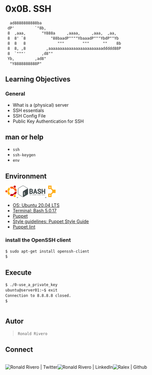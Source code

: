 # 0x0B. SSH

```puppet
  ad8888888888ba
 dP'         `"8b,
 8  ,aaa,       "Y888a     ,aaaa,     ,aaa,  ,aa,
 8  8' `8           "88baadP""""YbaaadP"""YbdP""Yb
 8  8   8              """        """      ""    8b
 8  8, ,8         ,aaaaaaaaaaaaaaaaaaaaaaaaddddd88P
 8  `"""'       ,d8""
 Yb,         ,ad8"
  "Y8888888888P"
```

## Learning Objectives

### General

* What is a (physical) server
* SSH essentials
* SSH Config File
* Public Key Authentication for SSH

## man or help

* ```ssh```
* ```ssh-keygen```
* ```env```

## Environment

<div>
<!-- Ubuntu --> <a href="https://ubuntu.com/" target="_blank"><img height="36px" src="https://raw.githubusercontent.com/ralexrivero/xelar_theme_profile/main/icons/ubuntu-icon.svg" alt="Ubuntu"> </a> <!-- GNU Bash --> <a href="https://www.gnu.org/software/bash/" target="_blank"><img height="36px" src="https://raw.githubusercontent.com/ralexrivero/xelar_theme_profile/main/icons/gnu-bash-logo.svg" alt="GNU Bash">
<!-- Puppet --> <a href="https://puppet.com/" target="_blank"><img height="36px" src="https://raw.githubusercontent.com/ralexrivero/xelar_theme_profile/main/icons/puppet.svg" alt="Puppet configuration manager">
</div>

* OS: Ubuntu 20.04 LTS
* Terminal: Bash 5.0.17
* Puppet
* Style guidelines: [Puppet Style Guide](https://docs.puppet.com/puppet/latest/style_guide.html)
* [Puppet lint](https://docs.puppet.com/puppet/latest/reference/puppet_lint.html)

### install the OpenSSH client

```bash
$ sudo apt-get install openssh-client
$
```

## Execute

```bash
$ ./0-use_a_private_key
ubuntu@server01:~$ exit
Connection to 8.8.8.8 closed.
$
```

```bash

```

## Autor

>```Ronald Rivero```

## Connect

<br>
<div>
<!-- Twitter -->
<a href="https://twitter.com/ralex_uy" target="_blank"> <img align="left" alt="Ronald Rivero | Twitter" src="https://img.shields.io/twitter/follow/ralex_uy?style=social"/> </a>
<!-- Linkedin -->
<a href="https://www.linkedin.com/in/ronald-rivero/" target="_blank"> <img align="left" alt="Ronald Rivero | LinkedIn" src="https://img.shields.io/badge/LinkedIn-Follow-blue?style=social&logo=linkedin"/> </a>
<!-- Github -->
<a href="https://github.com/ralexrivero/" target="_blank"> <img align="left" src="https://img.shields.io/github/followers/ralexrivero?style=social" alt="Ralex | Github"> </a>
</br>
</div>
